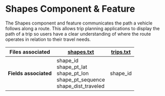 # Shapes Component & Feature

<div class="grid" markdown>

The Shapes component and feature communicates the path a vehicle follows along a route. This allows trip planning applications to display the path of a trip so users have a clear understanding of where the route operates in relation to their travel needs.

| Files associated      | [shapes.txt](/schedule/reference/#shapestxt)                                         | [trips.txt](/schedule/reference/#tripstxt) |
|-----------------------|--------------------------------------------------------------------------------------|-----------|
| **Fields associated** | shape_id<br>shape_pt_lat<br>shape_pt_lon<br>shape_pt_sequence<br>shape_dist_traveled | shape_id  |

</div>
